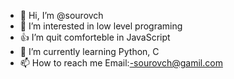 - 👋 Hi, I’m @sourovch
- 👀 I’m interested in low level programing
- 👍 I’m quit comforteble in JavaScript
- 🌱 I’m currently learning Python, C
- 📫 How to reach me Email:-sourovch@gamil.com

<!---
sourovch/sourovch is a ✨ special ✨ repository because its `README.md` (this file) appears on your GitHub profile.
You can click the Preview link to take a look at your changes.
--->

